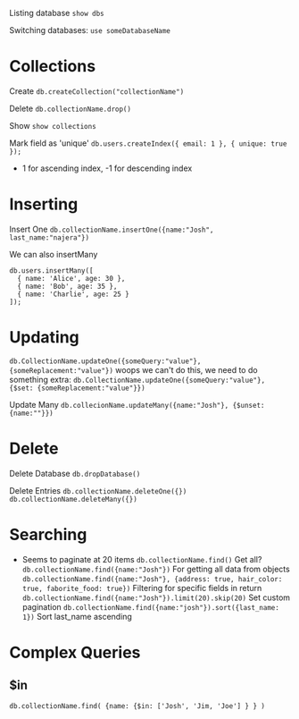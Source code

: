 Listing database
`show dbs`

Switching databases:
`use someDatabaseName`



# Collections

Create
`db.createCollection("collectionName")`

Delete
`db.collectionName.drop()`

Show
`show collections`

Mark field as 'unique'
`db.users.createIndex({ email: 1 }, { unique: true });`
* 1 for ascending index, -1 for descending index

# Inserting

Insert One
`db.collectionName.insertOne({name:"Josh", last_name:"najera"})` 

We can also insertMany
```mongodb
db.users.insertMany([
  { name: 'Alice', age: 30 },
  { name: 'Bob', age: 35 },
  { name: 'Charlie', age: 25 }
]);
```

# Updating

`db.CollectionName.updateOne({someQuery:"value"}, {someReplacement:"value"})`
woops we can't do this, we need to do something extra:
`db.CollectionName.updateOne({someQuery:"value"}, {$set: {someReplacement:"value"}})`

Update Many 
`db.collecionName.updateMany({name:"Josh"}, {$unset: {name:""}})`

# Delete

Delete Database
`db.dropDatabase()`

Delete Entries
`db.collectionName.deleteOne({})`
`db.collectionName.deleteMany({})`

# Searching
- Seems to paginate at 20 items
`db.collectionName.find()` Get all?
`db.collectionName.find({name:"Josh"})` For getting all data from objects
`db.collectionName.find({name:"Josh"}, {address: true, hair_color: true, faborite_food: true})` Filtering for specific fields in return 
`db.collectionName.find({name:"Josh"}).limit(20).skip(20)` Set custom pagination
`db.collectionName.find({name:"josh"}).sort({last_name: 1})` Sort last_name ascending

# Complex Queries
## $in
`db.collectionName.find( {name: {$in: ['Josh', 'Jim, 'Joe'] } } )`